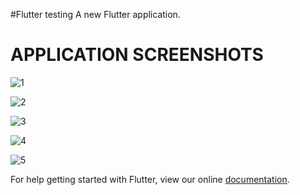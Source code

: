 #Flutter testing
A new Flutter application.

# APPLICATION SCREENSHOTS

![1](https://user-images.githubusercontent.com/8612983/46796910-c5e74000-cd73-11e8-8076-c32f574ffeda.png)

![2](https://user-images.githubusercontent.com/8612983/46854927-60a15680-ce28-11e8-981b-db53d8dfce7f.png)

![3](https://user-images.githubusercontent.com/8612983/46796906-c54ea980-cd73-11e8-8060-953292276a26.png)

![4](https://user-images.githubusercontent.com/8612983/46796908-c54ea980-cd73-11e8-852d-737b1b8cac6d.png)

![5](https://user-images.githubusercontent.com/8612983/46796909-c5e74000-cd73-11e8-916f-6a055a0ce5a3.png)



For help getting started with Flutter, view our online
[documentation](https://flutter.io/).
